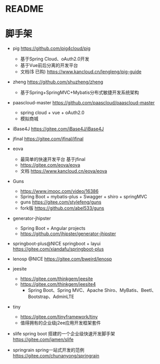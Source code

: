 # README 


# 脚手架

- pig  <https://github.com/pig4cloud/pig>
  - 基于Spring Cloud、oAuth2.0开发
  - 基于Vue前后分离的开发平台
  - 文档($ 已购) https://www.kancloud.cn/lengleng/pig-guide

- zheng <https://github.com/shuzheng/zheng>

  - 基于Spring+SpringMVC+Mybatis分布式敏捷开发系统架构
- paascloud-master https://github.com/paascloud/paascloud-master
  - spring cloud + vue + oAuth2.0
  - 模拟商城
  
- iBase4J <https://gitee.com/iBase4J/iBase4J>
- jfinal https://gitee.com/jfinal/jfinal
- eova 
  - 最简单的快速开发平台 基于jfinal 
  - https://gitee.com/eova/eova
  - 文档 https://www.kancloud.cn/eova/eova
- Guns

  - <https://www.imooc.com/video/16386>
  - Spring Boot + mybatis-plus + Swagger + shiro + springMVC
  - guns https://gitee.com/stylefeng/guns
  - fork版 <https://github.com/abel533/guns>

- generator-jhipster

  - Spring Boot + Angular projects
  - <https://github.com/jhipster/generator-jhipster>

- springboot-plus@NICE springboot + layui <https://gitee.com/xiandafu/springboot-plus>
- lenosp @NICE <https://gitee.com/bweird/lenosp>
- jeesite
  - https://gitee.com/thinkgem/jeesite
  - https://gitee.com/thinkgem/jeesite4 
    - Spring Boot、Spring MVC、Apache Shiro、MyBatis、Beetl、Bootstrap、AdminLTE
- tiny 
  - https://gitee.com/tinyframework/tiny    
  - 值得拥有的企业级j2ee应用开发框架套件
- slife spring boot 搭建的一个企业级快速开发脚手架 https://gitee.com/jamen/slife
- springrain spring一站式开发的范例 https://gitee.com/chunanyong/springrain
